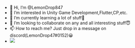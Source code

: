 - 👋 Hi, I’m @LemonDrop847
- 👀 I’m interested in Unity Game Development,Flutter,CP,etc.
- 🌱 I’m currently learning a lot of stuff🐣
- 💞️ I’m looking to collaborate on any and all interesting stuff😇
- 📫 How to reach me? Just drop in a message on discord(LemonDrop47#0152)😀
- ![](https://komarev.com/ghpvc/?username=LemonDrop847&color=blueviolet&style=for-the-badge&label=Visitors+Here)
<!---
LemonDrop847/LemonDrop847 is a ✨ special ✨ repository because its `README.md` (this file) appears on your GitHub profile.
You can click the Preview link to take a look at your changes.
--->
